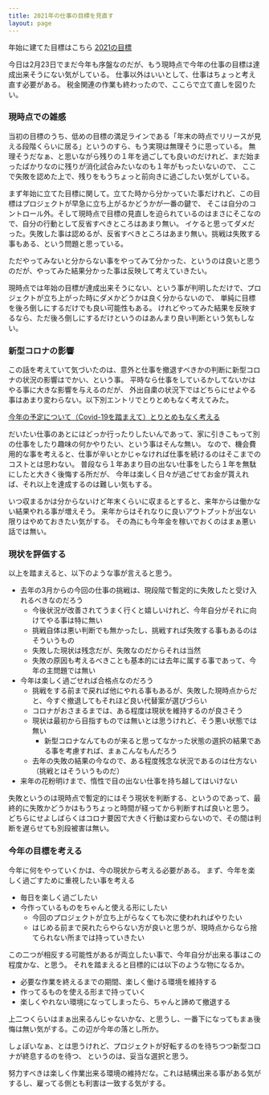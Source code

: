 ```yaml
---
title: 2021年の仕事の目標を見直す
layout: page
---
```

年始に建てた目標はこちら [2021の目標](https://karino2.github.io/2021/01/02/2021_goal.html)

今日は2月23日でまだ今年も序盤なのだが、もう現時点で今年の仕事の目標は達成出来そうにない気がしている。
仕事以外はいいとして、仕事はちょっと考え直す必要がある。
税金関連の作業も終わったので、ここらで立て直しを図りたい。

### 現時点での雑感

当初の目標のうち、低めの目標の満足ラインである「年末の時点でリリースが見える段階くらいに居る」というのすら、もう実現は無理そうに思っている。
無理そうだなぁ、と思いながら残りの１年を過ごしても良いのだけれど、まだ始まったばかりなのに残りが消化試合みたいなのも１年がもったいないので、
ここで失敗を認めた上で、残りをもうちょっと前向きに過ごしたい気がしている。

まず年始に立てた目標に関して。立てた時から分かっていた事だけれど、この目標はプロジェクトが早急に立ち上がるかどうかが一番の鍵で、
そこは自分のコントロール外。そして現時点で目標の見直しを迫られているのはまさにそこなので、自分の行動として反省すべきところはあまり無い。
イケると思ってダメだった。失敗した事は認めるが、反省すべきところはあまり無い。挑戦は失敗する事もある、という問題と思っている。

ただやってみないと分からない事をやってみて分かった、というのは良いと思うのだが、やってみた結果分かった事は反映して考えていきたい。

現時点では年始の目標が達成出来そうにない、という事が判明しただけで、プロジェクトが立ち上がった時にダメかどうかは良く分からないので、
単純に目標を後ろ倒しにするだけでも良い可能性もある。
けれどやってみた結果を反映するなら、ただ後ろ倒しにするだけというのはあんまり良い判断という気もしない。

### 新型コロナの影響

この話を考えていて気づいたのは、意外と仕事を撤退すべきかの判断に新型コロナの状況の影響はでかい、という事。
平時なら仕事をしているかしてないかはやる事に大きな影響を与えるのだが、
外出自粛の状況下ではどちらにせよやる事はあまり変わらない。以下別エントリでとりとめもなく考えてみた。

[今年の予定について（Covid-19を踏まえて）とりとめもなく考える](https://karino2.github.io/2021/02/23/plan_2021.html)

だいたい仕事のあとにはどっか行ったりしたいんであって、家に引きこもって別の仕事をしたり趣味の何かやりたい、という事はそんな無い。
なので、機会費用的な事を考えると、仕事が辛いとかじゃなければ仕事を続けるのはそこまでのコストとは思わない。
普段なら１年あまり目の出ない仕事をしたら１年を無駄にしたと大きく後悔する所だが、
今年は楽しく日々が過ごせてお金が貰えれば、それ以上を達成するのは難しい気もする。

いつ収まるかは分からないけど年末くらいに収まるとすると、来年からは働かない結果やれる事が増えそう。
来年からはそれなりに良いアウトプットが出ない限りはやめておきたい気がする。
その為にも今年金を稼いでおくのはまぁ悪い話では無い。

### 現状を評価する

以上を踏まえると、以下のような事が言えると思う。

- 去年の3月からの今回の仕事の挑戦は、現段階で暫定的に失敗したと受け入れるべきなのだろう
   - 今後状況が改善されてうまく行くと嬉しいけれど、今年自分がそれに向けてやる事は特に無い
   - 挑戦自体は悪い判断でも無かったし、挑戦すれば失敗する事もあるのはそういうもの
   - 失敗した現状は残念だが、失敗なのだからそれは当然
   - 失敗の原因も考えるべきことも基本的には去年に属する事であって、今年の主問題では無い
- 今年は楽しく過ごせれば合格点なのだろう
   - 挑戦をする前まで戻れば他にやれる事もあるが、失敗した現時点からだと、今すぐ撤退してもそれほど良い代替案が選びづらい
   - コロナがおさまるまでは、ある程度は現状を維持するのが良さそう
   - 現状は最初から目指すものでは無いとは思うけれど、そう悪い状態では無い
      - 新型コロナなんてものが来ると思ってなかった状態の選択の結果である事を考慮すれば、まぁこんなもんだろう
   - 去年の失敗の結果の今なので、ある程度残念な状況であるのは仕方ない（挑戦とはそういうものだ）
- 来年の花粉明けまで、惰性で目の出ない仕事を持ち越してはいけない

失敗というのは現時点で暫定的にはそう現状を判断する、というのであって、最終的に失敗かどうかはもうちょっと時間が経ってから判断すれば良いと思う。
どちらにせよしばらくはコロナ要因で大きく行動は変わらないので、その間は判断を遅らせても別段被害は無い。

### 今年の目標を考える

今年に何をやっていくかは、今の現状から考える必要がある。
まず、今年を楽しく過ごすために重視したい事を考える

- 毎日を楽しく過ごしたい
- 今作っているものをちゃんと使える形にしたい
  - 今回のプロジェクトが立ち上がらなくても次に使われればやりたい
  - はじめる前まで戻れたらやらない方が良いと思うが、現時点からなら捨てられない所までは持っていきたい

この二つが相反する可能性があるが両立したい事で、今年自分が出来る事はこの程度かな、と思う。
それを踏まえると目標的には以下のような物になるか。

- 必要な作業を終えるまでの期間、楽しく働ける環境を維持する
- 作ってるものを使える形まで持っていく
- 楽しくやれない環境になってしまったら、ちゃんと諦めて撤退する

上二つくらいはまぁ出来るんじゃないかな、と思うし、一番下になってもまぁ後悔は無い気がする。この辺が今年の落とし所か。

しょぼいなぁ、とは思うけれど、プロジェクトが好転するのを待ちつつ新型コロナが終息するのを待つ、
というのは、妥当な選択と思う。

努力すべきは楽しく作業出来る環境の維持だな。これは結構出来る事がある気がするし、雇ってる側とも利害は一致する気がする。